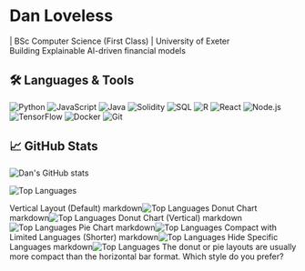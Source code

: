 # Dan Loveless

| BSc Computer Science (First Class) | University of Exeter  
Building Explainable AI-driven financial models

## 🛠️ Languages & Tools

![Python](https://img.shields.io/badge/-Python-3776AB?style=flat-square&logo=python&logoColor=white)
![JavaScript](https://img.shields.io/badge/-JavaScript-F7DF1E?style=flat-square&logo=javascript&logoColor=black)
![Java](https://img.shields.io/badge/-Java-007396?style=flat-square&logo=java&logoColor=white)
![Solidity](https://img.shields.io/badge/-Solidity-363636?style=flat-square&logo=solidity&logoColor=white)
![SQL](https://img.shields.io/badge/-SQL-4479A1?style=flat-square&logo=mysql&logoColor=white)
![R](https://img.shields.io/badge/-R-276DC3?style=flat-square&logo=r&logoColor=white)
![React](https://img.shields.io/badge/-React-61DAFB?style=flat-square&logo=react&logoColor=black)
![Node.js](https://img.shields.io/badge/-Node.js-339933?style=flat-square&logo=node.js&logoColor=white)
![TensorFlow](https://img.shields.io/badge/-TensorFlow-FF6F00?style=flat-square&logo=tensorflow&logoColor=white)
![Docker](https://img.shields.io/badge/-Docker-2496ED?style=flat-square&logo=docker&logoColor=white)
![Git](https://img.shields.io/badge/-Git-F05032?style=flat-square&logo=git&logoColor=white)

## 📈 GitHub Stats

![Dan's GitHub stats](https://github-readme-stats-ochre-delta.vercel.app/api?username=danjloveless&count_private=true&show_icons=true&theme=dark)

![Top Languages](https://github-readme-stats-ochre-delta.vercel.app/api/top-langs/?username=danjloveless&count_private=true&theme=dark)

Vertical Layout (Default)
markdown![Top Languages](https://github-readme-stats-ochre-delta.vercel.app/api/top-langs/?username=danjloveless&count_private=true&theme=dark)
Donut Chart
markdown![Top Languages](https://github-readme-stats-ochre-delta.vercel.app/api/top-langs/?username=danjloveless&count_private=true&theme=dark&layout=donut)
Donut Chart (Vertical)
markdown![Top Languages](https://github-readme-stats-ochre-delta.vercel.app/api/top-langs/?username=danjloveless&count_private=true&theme=dark&layout=donut-vertical)
Pie Chart
markdown![Top Languages](https://github-readme-stats-ochre-delta.vercel.app/api/top-langs/?username=danjloveless&count_private=true&theme=dark&layout=pie)
Compact with Limited Languages (Shorter)
markdown![Top Languages](https://github-readme-stats-ochre-delta.vercel.app/api/top-langs/?username=danjloveless&count_private=true&theme=dark&layout=compact&langs_count=6)
Hide Specific Languages
markdown![Top Languages](https://github-readme-stats-ochre-delta.vercel.app/api/top-langs/?username=danjloveless&count_private=true&theme=dark&layout=compact&hide=html,css)
The donut or pie layouts are usually more compact than the horizontal bar format. Which style do you prefer?
